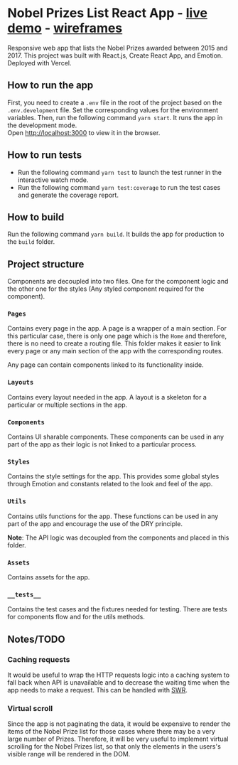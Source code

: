 #  Nobel Prizes List React App - [live demo](https://lending-loop-assignment.vercel.app/) - [wireframes](https://www.figma.com/file/XpSz18dfW3gt5W33WYLu7F/Nobel-Prizes-wireframes-Brian-Ramirez)
Responsive web app that lists the Nobel Prizes awarded between 2015 and 2017. This project was built with React.js, Create React App, and Emotion. Deployed with Vercel.

## How to run the app
First, you need to create a `.env` file in the root of the project based on the `.env.development` file.
Set the corresponding values for the environment variables.
Then, run the following command `yarn start`. It runs the app in the development mode.\
Open [http://localhost:3000](http://localhost:3000) to view it in the browser.

## How to run tests
- Run the following command `yarn test` to launch the test runner in the interactive watch mode.
- Run the following command `yarn test:coverage` to run the test cases and generate the coverage report.

## How to build
Run the following command `yarn build`. It builds the app for production to the `build` folder.

## Project structure
Components are decoupled into two files. One for the component logic and the other one for the styles (Any styled component required for the component).
### `Pages`
Contains every page in the app. A page is a wrapper of a main section. For this particular case, there is only one page which is the `Home` and therefore, there is no need to create a routing file. This folder makes it easier to link every page or any main section of the app with the corresponding routes.

Any page can contain components linked to its functionality inside.

### `Layouts`
Contains every layout needed in the app. A layout is a skeleton for a particular or multiple sections in the app.

### `Components`
Contains UI sharable components. These components can be used in any part of the app as their logic is not linked to a particular process.

### `Styles`
Contains the style settings for the app. This provides some global styles through Emotion and constants related to the look and feel of the app.

### `Utils`
Contains utils functions for the app. These functions can be used in any part of the app and encourage the use of the DRY principle.

**Note**: The API logic was decoupled from the components and placed in this folder.

### `Assets`
Contains assets for the app.

### `__tests__`
Contains the test cases and the fixtures needed for testing. There are tests for components flow
and for the utils methods.

## Notes/TODO
### Caching requests
It would be useful to wrap the HTTP requests logic into a caching system to fall back when API is unavailable and to decrease the waiting time when the app needs to make a request. This can be handled with [SWR](https://github.com/vercel/swr).

### Virtual scroll
Since the app is not paginating the data, it would be expensive to render the items of the Nobel Prize list for those cases where there may be a very large number of Prizes. Therefore, it will be very useful 
to implement virtual scrolling for the Nobel Prizes list, so that only the elements in the users's visible range will be rendered in the DOM.
